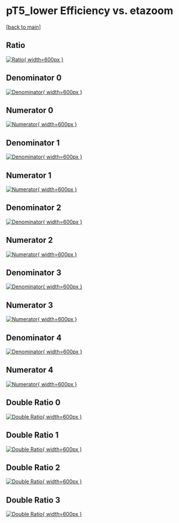 # pT5_lower Efficiency vs. etazoom

[[back to main](./)]



## Ratio

[![Ratio](../mtv/var/pT5_lower_vtr_13_1_eff_etazoom.png){ width=600px }](../mtv/var/pT5_lower_vtr_13_1_eff_etazoom.pdf)

## Denominator 0

[![Denominator](../mtv/den/pT5_lower_vtr_13_1_eff_etazoom_den0.png){ width=600px }](../mtv/den/pT5_lower_vtr_13_1_eff_etazoom_den0.pdf)

## Numerator 0

[![Numerator](../mtv/num/pT5_lower_vtr_13_1_eff_etazoom_num0.png){ width=600px }](../mtv/num/pT5_lower_vtr_13_1_eff_etazoom_num0.pdf)

## Denominator 1

[![Denominator](../mtv/den/pT5_lower_vtr_13_1_eff_etazoom_den1.png){ width=600px }](../mtv/den/pT5_lower_vtr_13_1_eff_etazoom_den1.pdf)

## Numerator 1

[![Numerator](../mtv/num/pT5_lower_vtr_13_1_eff_etazoom_num1.png){ width=600px }](../mtv/num/pT5_lower_vtr_13_1_eff_etazoom_num1.pdf)

## Denominator 2

[![Denominator](../mtv/den/pT5_lower_vtr_13_1_eff_etazoom_den2.png){ width=600px }](../mtv/den/pT5_lower_vtr_13_1_eff_etazoom_den2.pdf)

## Numerator 2

[![Numerator](../mtv/num/pT5_lower_vtr_13_1_eff_etazoom_num2.png){ width=600px }](../mtv/num/pT5_lower_vtr_13_1_eff_etazoom_num2.pdf)

## Denominator 3

[![Denominator](../mtv/den/pT5_lower_vtr_13_1_eff_etazoom_den3.png){ width=600px }](../mtv/den/pT5_lower_vtr_13_1_eff_etazoom_den3.pdf)

## Numerator 3

[![Numerator](../mtv/num/pT5_lower_vtr_13_1_eff_etazoom_num3.png){ width=600px }](../mtv/num/pT5_lower_vtr_13_1_eff_etazoom_num3.pdf)

## Denominator 4

[![Denominator](../mtv/den/pT5_lower_vtr_13_1_eff_etazoom_den4.png){ width=600px }](../mtv/den/pT5_lower_vtr_13_1_eff_etazoom_den4.pdf)

## Numerator 4

[![Numerator](../mtv/num/pT5_lower_vtr_13_1_eff_etazoom_num4.png){ width=600px }](../mtv/num/pT5_lower_vtr_13_1_eff_etazoom_num4.pdf)

## Double Ratio 0

[![Double Ratio](../mtv/ratio/pT5_lower_vtr_13_1_eff_etazoom_ratio0.png){ width=600px }](../mtv/ratio/pT5_lower_vtr_13_1_eff_etazoom_ratio0.pdf)

## Double Ratio 1

[![Double Ratio](../mtv/ratio/pT5_lower_vtr_13_1_eff_etazoom_ratio1.png){ width=600px }](../mtv/ratio/pT5_lower_vtr_13_1_eff_etazoom_ratio1.pdf)

## Double Ratio 2

[![Double Ratio](../mtv/ratio/pT5_lower_vtr_13_1_eff_etazoom_ratio2.png){ width=600px }](../mtv/ratio/pT5_lower_vtr_13_1_eff_etazoom_ratio2.pdf)

## Double Ratio 3

[![Double Ratio](../mtv/ratio/pT5_lower_vtr_13_1_eff_etazoom_ratio3.png){ width=600px }](../mtv/ratio/pT5_lower_vtr_13_1_eff_etazoom_ratio3.pdf)

